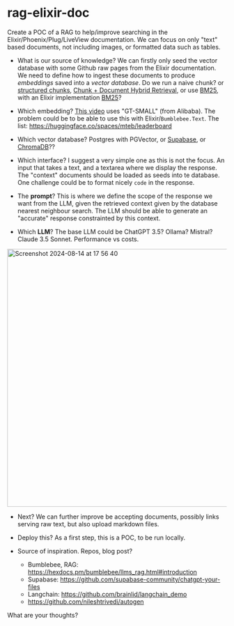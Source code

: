 # rag-elixir-doc

Create a POC of a RAG to help/improve searching in the Elixir/Phoenix/Plug/LiveView documentation. We can focus on only "text" based documents, not including images, or formatted data such as tables.

- What is our source of knowledge? We can firstly only seed the vector database with some Github raw pages from the Elixir documentation.
  We need to define how to ingest these documents to produce _embeddings_ saved into a _vector database_. Do we run a naive chunk? or [structured chunks](https://docs.llamaindex.ai/en/stable/examples/retrievers/auto_vs_recursive_retriever/), [Chunk + Document Hybrid Retrieval](https://docs.llamaindex.ai/en/stable/examples/retrievers/multi_doc_together_hybrid/), or use [BM25](https://docs.llamaindex.ai/en/stable/examples/retrievers/bm25_retriever/), with an Elixir implementation [BM25](https://github.com/elliotekj/bm25)? 

- Which embedding? [This video](https://www.youtube.com/watch?v=ibzlEQmgPPY) uses "GT-SMALL" (from Alibaba).
  The problem could be to be able to use this with Elixir/`Bumblebee.Text`. The list: <https://huggingface.co/spaces/mteb/leaderboard>
  
- Which vector database? Postgres with PGVector, or [Supabase](https://github.com/supabase/supabase), or [ChromaDB](https://github.com/3zcurdia/chroma)??
  
- Which interface? I suggest a very simple one as this is not the focus. An input that takes a text, and a textarea where we display the response. The "context" documents should be loaded as seeds into te database. One challenge could be to format nicely <code>code</code> in the response.

- The **prompt**? This is where we define the scope of the response we want from the LLM, given the retrieved context given by the database nearest neighbour search. The LLM should be able to generate an "accurate" response constrainted by this context.

- Which **LLM**? The base LLM could be ChatGPT 3.5? Ollama? Mistral? Claude 3.5 Sonnet.  Performance vs costs.

<img width="592" alt="Screenshot 2024-08-14 at 17 56 40" src="https://github.com/user-attachments/assets/af4ef9ea-88f8-42bf-b963-013ea35d429f">

- Next? We can further improve be accepting documents, possibly links serving raw text, but also upload markdown files.

- Deploy this? As a first step, this is a POC, to be run locally.

- Source of inspiration. Repos, blog post?
  - Bumblebee, RAG: <https://hexdocs.pm/bumblebee/llms_rag.html#introduction>
  - Supabase: <https://github.com/supabase-community/chatgpt-your-files>
  - Langchain: <https://github.com/brainlid/langchain_demo>
  - <https://github.com/nileshtrivedi/autogen>

What are your thoughts?
